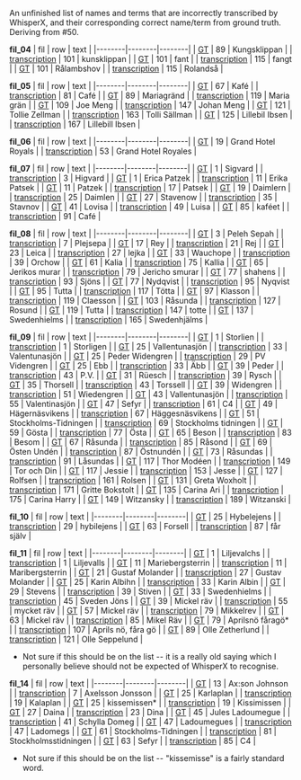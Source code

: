 An unfinished list of names and terms that are incorrectly transcribed by WhisperX, and their corresponding correct name/term from ground truth. Deriving from #50.

**fil_04**
| fil | row | text |
|--------|--------|--------|
| [GT](https://github.com/Modern36/filmarkivet_whisperx_and_wav2vec2/blob/main/data/ground_truth/fil_04.txt#L89) | 89 | Kungsklippan |
| [transcription](https://github.com/Modern36/filmarkivet_whisperx_and_wav2vec2/blob/main/data/txt_output/data/txt_output/fil_04.txt#L101) | 101 | kunsklippan |
| [GT](https://github.com/Modern36/filmarkivet_whisperx_and_wav2vec2/blob/main/data/ground_truth/fil_04.txt#L101) | 101 | fant |
| [transcription](https://github.com/Modern36/filmarkivet_whisperx_and_wav2vec2/blob/main/data/txt_output/data/txt_output/fil_04.txt#L115) | 115 | fangt |
| [GT](https://github.com/Modern36/filmarkivet_whisperx_and_wav2vec2/blob/main/data/ground_truth/fil_04.txt#L101) | 101 | Rålambshov |
| [transcription](https://github.com/Modern36/filmarkivet_whisperx_and_wav2vec2/blob/main/data/txt_output/data/txt_output/fil_04.txt#L115) | 115 | Rolandså |


**fil_05**
| fil | row | text |
|--------|--------|--------|
| [GT](https://github.com/Modern36/filmarkivet_whisperx_and_wav2vec2/blob/main/data/ground_truth/fil_05.txt#L67) | 67 | Kafé |
| [transcription](https://github.com/Modern36/filmarkivet_whisperx_and_wav2vec2/blob/main/data/txt_output/fil_05.txt#L81) | 81 | Café |
| [GT](https://github.com/Modern36/filmarkivet_whisperx_and_wav2vec2/blob/main/data/ground_truth/fil_05.txt#L89) | 89 | Mariagränd |
| [transcription](https://github.com/Modern36/filmarkivet_whisperx_and_wav2vec2/blob/main/data/txt_output/fil_05.txt#L119) | 119 | Maria grän |
| [GT](https://github.com/Modern36/filmarkivet_whisperx_and_wav2vec2/blob/main/data/ground_truth/fil_05.txt#L109) | 109 | Joe Meng |
| [transcription](https://github.com/Modern36/filmarkivet_whisperx_and_wav2vec2/blob/main/data/txt_output/fil_05.txt#L147) | 147 | Johan Meng |
| [GT](https://github.com/Modern36/filmarkivet_whisperx_and_wav2vec2/blob/main/data/ground_truth/fil_05.txt#L121) | 121 | Tollie Zellman |
| [transcription](https://github.com/Modern36/filmarkivet_whisperx_and_wav2vec2/blob/main/data/txt_output/fil_05.txt#L163) | 163 | Tolli Sällman |
| [GT](https://github.com/Modern36/filmarkivet_whisperx_and_wav2vec2/blob/main/data/ground_truth/fil_05.txt#L125) | 125 | Lillebil Ibsen |
| [transcription](https://github.com/Modern36/filmarkivet_whisperx_and_wav2vec2/blob/main/data/txt_output/fil_05.txt#L167) | 167 | Lillebill Ibsen |


**fil_06**
| fil | row | text |
|--------|--------|--------|
| [GT](https://github.com/Modern36/filmarkivet_whisperx_and_wav2vec2/blob/main/data/ground_truth/fil_06.txt#L19) | 19 | Grand Hotel Royals |
| [transcription](https://github.com/Modern36/filmarkivet_whisperx_and_wav2vec2/blob/main/data/txt_output/data/txt_output/fil_06.txt#L53) | 53 | Grand Hotel Royales |


**fil_07**
| fil | row | text |
|--------|--------|--------|
| [GT](https://github.com/Modern36/filmarkivet_whisperx_and_wav2vec2/blob/main/data/ground_truth/fil_07.txt#L1) | 1 | Sigvard |
| [transcription](https://github.com/Modern36/filmarkivet_whisperx_and_wav2vec2/blob/main/data/txt_output/data/txt_output/fil_07.txt#L3) | 3 | Higvard |
| [GT](https://github.com/Modern36/filmarkivet_whisperx_and_wav2vec2/blob/main/data/ground_truth/fil_07.txt#L1) | 1 | Erica Patzek |
| [transcription](https://github.com/Modern36/filmarkivet_whisperx_and_wav2vec2/blob/main/data/txt_output/data/txt_output/fil_07.txt#L3) | 11 | Erika Patsek |
| [GT](https://github.com/Modern36/filmarkivet_whisperx_and_wav2vec2/blob/main/data/ground_truth/fil_07.txt#L11) | 11 | Patzek |
| [transcription](https://github.com/Modern36/filmarkivet_whisperx_and_wav2vec2/blob/main/data/txt_output/data/txt_output/fil_07.txt#L17) | 17 | Patsek |
| [GT](https://github.com/Modern36/filmarkivet_whisperx_and_wav2vec2/blob/main/data/ground_truth/fil_07.txt#L19) | 19 | Daimlern |
| [transcription](https://github.com/Modern36/filmarkivet_whisperx_and_wav2vec2/blob/main/data/txt_output/data/txt_output/fil_07.txt#L25) | 25 | Daimlen |
| [GT](https://github.com/Modern36/filmarkivet_whisperx_and_wav2vec2/blob/main/data/ground_truth/fil_07.txt#L27) | 27 | Stavenow |
| [transcription](https://github.com/Modern36/filmarkivet_whisperx_and_wav2vec2/blob/main/data/txt_output/data/txt_output/fil_07.txt#L35) | 35 | Stavnov |
| [GT](https://github.com/Modern36/filmarkivet_whisperx_and_wav2vec2/blob/main/data/ground_truth/fil_07.txt#L41) | 41 | Lovisa |
| [transcription](https://github.com/Modern36/filmarkivet_whisperx_and_wav2vec2/blob/main/data/txt_output/data/txt_output/fil_07.txt#L49) | 49 | Luisa |
| [GT](https://github.com/Modern36/filmarkivet_whisperx_and_wav2vec2/blob/main/data/ground_truth/fil_07.txt#L85) | 85 | kaféet |
| [transcription](https://github.com/Modern36/filmarkivet_whisperx_and_wav2vec2/blob/main/data/txt_output/data/txt_output/fil_07.txt#L91) | 91 | Café |


**fil_08**
| fil | row | text |
|--------|--------|--------|
| [GT](https://github.com/Modern36/filmarkivet_whisperx_and_wav2vec2/blob/main/data/ground_truth/fil_08.txt#L3) | 3 | Peleh Sepah |
| [transcription](https://github.com/Modern36/filmarkivet_whisperx_and_wav2vec2/blob/main/data/txt_output/data/txt_output/fil_08.txt#L7) | 7 | Plejsepa |
| [GT](https://github.com/Modern36/filmarkivet_whisperx_and_wav2vec2/blob/main/data/ground_truth/fil_08.txt#L17) | 17 | Rey |
| [transcription](https://github.com/Modern36/filmarkivet_whisperx_and_wav2vec2/blob/main/data/txt_output/data/txt_output/fil_08.txt#21) | 21 | Rej |
| [GT](https://github.com/Modern36/filmarkivet_whisperx_and_wav2vec2/blob/main/data/ground_truth/fil_08.txt#L23) | 23 | Leica |
| [transcription](https://github.com/Modern36/filmarkivet_whisperx_and_wav2vec2/blob/main/data/txt_output/data/txt_output/fil_08.txt#27) | 27 | lejka |
| [GT](https://github.com/Modern36/filmarkivet_whisperx_and_wav2vec2/blob/main/data/ground_truth/fil_08.txt#L33) | 33 | Wauchope |
| [transcription](https://github.com/Modern36/filmarkivet_whisperx_and_wav2vec2/blob/main/data/txt_output/data/txt_output/fil_08.txt#39) | 39 | Orchow |
| [GT](https://github.com/Modern36/filmarkivet_whisperx_and_wav2vec2/blob/main/data/ground_truth/fil_08.txt#L61) | 61 | Kalia |
| [transcription](https://github.com/Modern36/filmarkivet_whisperx_and_wav2vec2/blob/main/data/txt_output/data/txt_output/fil_08.txt#L75) | 75 | Kallia |
| [GT](https://github.com/Modern36/filmarkivet_whisperx_and_wav2vec2/blob/main/data/ground_truth/fil_08.txt#L65) | 65 | Jerikos murar |
| [transcription](https://github.com/Modern36/filmarkivet_whisperx_and_wav2vec2/blob/main/data/txt_output/data/txt_output/fil_08.txt#L79) | 79 | Jericho smurar |
| [GT](https://github.com/Modern36/filmarkivet_whisperx_and_wav2vec2/blob/main/data/ground_truth/fil_08.txt#L77) | 77 | shahens |
| [transcription](https://github.com/Modern36/filmarkivet_whisperx_and_wav2vec2/blob/main/data/txt_output/data/txt_output/fil_08.txt#L93) | 93 | Sjöns |
| [GT](https://github.com/Modern36/filmarkivet_whisperx_and_wav2vec2/blob/main/data/ground_truth/fil_08.txt#L77) | 77 | Nydqvist |
| [transcription](https://github.com/Modern36/filmarkivet_whisperx_and_wav2vec2/blob/main/data/txt_output/data/txt_output/fil_08.txt#L95) | 95 | Nyqvist |
| [GT](https://github.com/Modern36/filmarkivet_whisperx_and_wav2vec2/blob/main/data/ground_truth/fil_08.txt#L95) | 95 | Tutta |
| [transcription](https://github.com/Modern36/filmarkivet_whisperx_and_wav2vec2/blob/main/data/txt_output/data/txt_output/fil_08.txt#L117) | 117 | Tötta |
| [GT](https://github.com/Modern36/filmarkivet_whisperx_and_wav2vec2/blob/main/data/ground_truth/fil_08.txt#L97) | 97 | Klasson |
| [transcription](https://github.com/Modern36/filmarkivet_whisperx_and_wav2vec2/blob/main/data/txt_output/data/txt_output/fil_08.txt#L119) | 119 | Claesson |
| [GT](https://github.com/Modern36/filmarkivet_whisperx_and_wav2vec2/blob/main/data/ground_truth/fil_08.txt#L103) | 103 | Råsunda |
| [transcription](https://github.com/Modern36/filmarkivet_whisperx_and_wav2vec2/blob/main/data/txt_output/data/txt_output/fil_08.txt#L127) | 127 | Rosund |
| [GT](https://github.com/Modern36/filmarkivet_whisperx_and_wav2vec2/blob/main/data/ground_truth/fil_08.txt#L119) | 119 | Tutta |
| [transcription](https://github.com/Modern36/filmarkivet_whisperx_and_wav2vec2/blob/main/data/txt_output/data/txt_output/fil_08.txt#L147) | 147 | totte |
| [GT](https://github.com/Modern36/filmarkivet_whisperx_and_wav2vec2/blob/main/data/ground_truth/fil_08.txt#L137) | 137 | Swedenhielms |
| [transcription](https://github.com/Modern36/filmarkivet_whisperx_and_wav2vec2/blob/main/data/txt_output/data/txt_output/fil_08.txt#L165) | 165 | Swedenhjälms |


**fil_09**
| fil | row | text |
|--------|--------|--------|
| [GT](https://github.com/Modern36/filmarkivet_whisperx_and_wav2vec2/blob/main/data/ground_truth/fil_09.txt#L1) | 1 | Storlien |
| [transcription](https://github.com/Modern36/filmarkivet_whisperx_and_wav2vec2/blob/main/data/txt_output/data/txt_output/fil_09.txt#L1) | 1 | Storligen |
| [GT](https://github.com/Modern36/filmarkivet_whisperx_and_wav2vec2/blob/main/data/ground_truth/fil_09.txt#L25) | 25 | Vallentunasjön |
| [transcription](https://github.com/Modern36/filmarkivet_whisperx_and_wav2vec2/blob/main/data/txt_output/data/txt_output/fil_09.txt#L33) | 33 | Valentunasjön |
| [GT](https://github.com/Modern36/filmarkivet_whisperx_and_wav2vec2/blob/main/data/ground_truth/fil_09.txt#L25) | 25 | Peder Widengren |
| [transcription](https://github.com/Modern36/filmarkivet_whisperx_and_wav2vec2/blob/main/data/txt_output/data/txt_output/fil_09.txt#L29) | 29 | PV Videngren |
| [GT](https://github.com/Modern36/filmarkivet_whisperx_and_wav2vec2/blob/main/data/ground_truth/fil_09.txt#L25) | 25 | Ebb |
| [transcription](https://github.com/Modern36/filmarkivet_whisperx_and_wav2vec2/blob/main/data/txt_output/data/txt_output/fil_09.txt#L33) | 33 | Äbb |
| [GT](https://github.com/Modern36/filmarkivet_whisperx_and_wav2vec2/blob/main/data/ground_truth/fil_09.txt#L39) | 39 | Peder |
| [transcription](https://github.com/Modern36/filmarkivet_whisperx_and_wav2vec2/blob/main/data/txt_output/data/txt_output/fil_09.txt#L43) | 43 | P.V. |
| [GT](https://github.com/Modern36/filmarkivet_whisperx_and_wav2vec2/blob/main/data/ground_truth/fil_09.txt#L31) | 31 | Rüesch |
| [transcription](https://github.com/Modern36/filmarkivet_whisperx_and_wav2vec2/blob/main/data/txt_output/data/txt_output/fil_09.txt#L39) | 39 | Rysch |
| [GT](https://github.com/Modern36/filmarkivet_whisperx_and_wav2vec2/blob/main/data/ground_truth/fil_09.txt#L35) | 35 | Thorsell |
| [transcription](https://github.com/Modern36/filmarkivet_whisperx_and_wav2vec2/blob/main/data/txt_output/data/txt_output/fil_09.txt#L43) | 43 | Torssell |
| [GT](https://github.com/Modern36/filmarkivet_whisperx_and_wav2vec2/blob/main/data/ground_truth/fil_09.txt#L39) | 39 | Widengren |
| [transcription](https://github.com/Modern36/filmarkivet_whisperx_and_wav2vec2/blob/main/data/txt_output/data/txt_output/fil_09.txt#L51) | 51 | Wiedengren |
| [GT](https://github.com/Modern36/filmarkivet_whisperx_and_wav2vec2/blob/main/data/ground_truth/fil_09.txt#L43) | 43 | Vallentunasjön |
| [transcription](https://github.com/Modern36/filmarkivet_whisperx_and_wav2vec2/blob/main/data/txt_output/data/txt_output/fil_09.txt#L55) | 55 | Valentinasjön |
| [GT](https://github.com/Modern36/filmarkivet_whisperx_and_wav2vec2/blob/main/data/ground_truth/fil_09.txt#L47) | 47 | Sefyr |
| [transcription](https://github.com/Modern36/filmarkivet_whisperx_and_wav2vec2/blob/main/data/txt_output/data/txt_output/fil_09.txt#L61) | 61 | C4 |
| [GT](https://github.com/Modern36/filmarkivet_whisperx_and_wav2vec2/blob/main/data/ground_truth/fil_09.txt#L49) | 49 | Hägernäsvikens |
| [transcription](https://github.com/Modern36/filmarkivet_whisperx_and_wav2vec2/blob/main/data/txt_output/data/txt_output/fil_09.txt#L67) | 67 | Häggesnäsvikens |
| [GT](https://github.com/Modern36/filmarkivet_whisperx_and_wav2vec2/blob/main/data/ground_truth/fil_09.txt#L51) | 51 | Stockholms-Tidningen |
| [transcription](https://github.com/Modern36/filmarkivet_whisperx_and_wav2vec2/blob/main/data/txt_output/data/txt_output/fil_09.txt#L69) | 69 | Stockholms tidningen |
| [GT](https://github.com/Modern36/filmarkivet_whisperx_and_wav2vec2/blob/main/data/ground_truth/fil_09.txt#L59) | 59 | Gösta |
| [transcription](https://github.com/Modern36/filmarkivet_whisperx_and_wav2vec2/blob/main/data/txt_output/data/txt_output/fil_09.txt#L77) | 77 | Östa |
| [GT](https://github.com/Modern36/filmarkivet_whisperx_and_wav2vec2/blob/main/data/ground_truth/fil_09.txt#L65) | 65 | Beson |
| [transcription](https://github.com/Modern36/filmarkivet_whisperx_and_wav2vec2/blob/main/data/txt_output/data/txt_output/fil_09.txt#L83) | 83 | Besom |
| [GT](https://github.com/Modern36/filmarkivet_whisperx_and_wav2vec2/blob/main/data/ground_truth/fil_09.txt#L67) | 67 | Råsunda |
| [transcription](https://github.com/Modern36/filmarkivet_whisperx_and_wav2vec2/blob/main/data/txt_output/data/txt_output/fil_09.txt#L85) | 85 | Råsond |
| [GT](https://github.com/Modern36/filmarkivet_whisperx_and_wav2vec2/blob/main/data/ground_truth/fil_09.txt#L69) | 69 | Östen Undén |
| [transcription](https://github.com/Modern36/filmarkivet_whisperx_and_wav2vec2/blob/main/data/txt_output/data/txt_output/fil_09.txt#L87) | 87 | Östnundén |
| [GT](https://github.com/Modern36/filmarkivet_whisperx_and_wav2vec2/blob/main/data/ground_truth/fil_09.txt#L73) | 73 | Råsundas |
| [transcription](https://github.com/Modern36/filmarkivet_whisperx_and_wav2vec2/blob/main/data/txt_output/data/txt_output/fil_09.txt#L91) | 91 | Låsundas |
| [GT](https://github.com/Modern36/filmarkivet_whisperx_and_wav2vec2/blob/main/data/ground_truth/fil_09.txt#L117) | 117 | Thor Modéen |
| [transcription](https://github.com/Modern36/filmarkivet_whisperx_and_wav2vec2/blob/main/data/txt_output/data/txt_output/fil_09.txt#L149) | 149 | Tor och Din |
| [GT](https://github.com/Modern36/filmarkivet_whisperx_and_wav2vec2/blob/main/data/ground_truth/fil_09.txt#L117) | 117 | Jessie |
| [transcription](https://github.com/Modern36/filmarkivet_whisperx_and_wav2vec2/blob/main/data/txt_output/data/txt_output/fil_09.txt#L153) | 153 | Jesse |
| [GT](https://github.com/Modern36/filmarkivet_whisperx_and_wav2vec2/blob/main/data/ground_truth/fil_09.txt#L127) | 127 | Rolfsen |
| [transcription](https://github.com/Modern36/filmarkivet_whisperx_and_wav2vec2/blob/main/data/txt_output/data/txt_output/fil_09.txt#L161) | 161 | Rolsen |
| [GT](https://github.com/Modern36/filmarkivet_whisperx_and_wav2vec2/blob/main/data/ground_truth/fil_09.txt#L131) | 131 | Greta Woxholt |
| [transcription](https://github.com/Modern36/filmarkivet_whisperx_and_wav2vec2/blob/main/data/txt_output/data/txt_output/fil_09.txt#L171) | 171 | Gritte Bokstolt |
| [GT](https://github.com/Modern36/filmarkivet_whisperx_and_wav2vec2/blob/main/data/ground_truth/fil_09.txt#L135) | 135 | Carina Ari |
| [transcription](https://github.com/Modern36/filmarkivet_whisperx_and_wav2vec2/blob/main/data/txt_output/data/txt_output/fil_09.txt#L175) | 175 | Carina Harry |
| [GT](https://github.com/Modern36/filmarkivet_whisperx_and_wav2vec2/blob/main/data/ground_truth/fil_09.txt#L149) | 149 | Witzansky |
| [transcription](https://github.com/Modern36/filmarkivet_whisperx_and_wav2vec2/blob/main/data/txt_output/data/txt_output/fil_09.txt#L189) | 189 | Witzanski |


**fil_10**
| fil | row | text |
|--------|--------|--------|
| [GT](https://github.com/Modern36/filmarkivet_whisperx_and_wav2vec2/blob/main/data/ground_truth/fil_10.txt#L25) | 25 | Hybelejens |
| [transcription](https://github.com/Modern36/filmarkivet_whisperx_and_wav2vec2/blob/main/data/txt_output/data/txt_output/fil_10.txt#L29) | 29 | hybilejens |
| [GT](https://github.com/Modern36/filmarkivet_whisperx_and_wav2vec2/blob/main/data/ground_truth/fil_10.txt#L63) | 63 | Forsell |
| [transcription](https://github.com/Modern36/filmarkivet_whisperx_and_wav2vec2/blob/main/data/txt_output/data/txt_output/fil_10.txt#L87) | 87 | får själv |


**fil_11**
| fil | row | text |
|--------|--------|--------|
| [GT](https://github.com/Modern36/filmarkivet_whisperx_and_wav2vec2/blob/main/data/ground_truth/fil_11.txt#L1) | 1 | Liljevalchs |
| [transcription](https://github.com/Modern36/filmarkivet_whisperx_and_wav2vec2/blob/main/data/txt_output/data/txt_output/fil_11.txt#L1) | 1 | Liljevalls |
| [GT](https://github.com/Modern36/filmarkivet_whisperx_and_wav2vec2/blob/main/data/ground_truth/fil_11.txt#L11) | 11 | Mariebergsterrin |
| [transcription](https://github.com/Modern36/filmarkivet_whisperx_and_wav2vec2/blob/main/data/txt_output/data/txt_output/fil_11.txt#L11) | 11 | Maribergsterrin |
| [GT](https://github.com/Modern36/filmarkivet_whisperx_and_wav2vec2/blob/main/data/ground_truth/fil_11.txt#L21) | 21 | Gustaf Molander |
| [transcription](https://github.com/Modern36/filmarkivet_whisperx_and_wav2vec2/blob/main/data/txt_output/data/txt_output/fil_11.txt#L27) | 27 | Gustav Molander |
| [GT](https://github.com/Modern36/filmarkivet_whisperx_and_wav2vec2/blob/main/data/ground_truth/fil_11.txt#L25) | 25 | Karin Albihn |
| [transcription](https://github.com/Modern36/filmarkivet_whisperx_and_wav2vec2/blob/main/data/txt_output/data/txt_output/fil_11.txt#L33) | 33 | Karin Albin |
| [GT](https://github.com/Modern36/filmarkivet_whisperx_and_wav2vec2/blob/main/data/ground_truth/fil_11.txt#L29) | 29 | Stevens |
| [transcription](https://github.com/Modern36/filmarkivet_whisperx_and_wav2vec2/blob/main/data/txt_output/data/txt_output/fil_11.txt#L39) | 39 | Stiven |
| [GT](https://github.com/Modern36/filmarkivet_whisperx_and_wav2vec2/blob/main/data/ground_truth/fil_11.txt#L33) | 33 | Swedenhielms |
| [transcription](https://github.com/Modern36/filmarkivet_whisperx_and_wav2vec2/blob/main/data/txt_output/data/txt_output/fil_11.txt#L45) | 45 | Sveden Jöns |
| [GT](https://github.com/Modern36/filmarkivet_whisperx_and_wav2vec2/blob/main/data/ground_truth/fil_11.txt#L39) | 39 | Mickel räv |
| [transcription](https://github.com/Modern36/filmarkivet_whisperx_and_wav2vec2/blob/main/data/txt_output/data/txt_output/fil_11.txt#L55) | 55 | mycket räv |
| [GT](https://github.com/Modern36/filmarkivet_whisperx_and_wav2vec2/blob/main/data/ground_truth/fil_11.txt#L57) | 57 | Mickel räv |
| [transcription](https://github.com/Modern36/filmarkivet_whisperx_and_wav2vec2/blob/main/data/txt_output/data/txt_output/fil_11.txt#L79) | 79 | Mikkelrev |
| [GT](https://github.com/Modern36/filmarkivet_whisperx_and_wav2vec2/blob/main/data/ground_truth/fil_11.txt#L63) | 63 | Mickel räv |
| [transcription](https://github.com/Modern36/filmarkivet_whisperx_and_wav2vec2/blob/main/data/txt_output/data/txt_output/fil_11.txt#L85) | 85 | Mikel Räv |
| [GT](https://github.com/Modern36/filmarkivet_whisperx_and_wav2vec2/blob/main/data/ground_truth/fil_11.txt#L79) | 79 | Aprilsnö fåragö* |
| [transcription](https://github.com/Modern36/filmarkivet_whisperx_and_wav2vec2/blob/main/data/txt_output/data/txt_output/fil_11.txt#L107) | 107 | Aprils nö, fåra gö |
| [GT](https://github.com/Modern36/filmarkivet_whisperx_and_wav2vec2/blob/main/data/ground_truth/fil_11.txt#L89) | 89 | Olle Zetherlund |
| [transcription](https://github.com/Modern36/filmarkivet_whisperx_and_wav2vec2/blob/main/data/txt_output/data/txt_output/fil_11.txt#L121) | 121 | Olle Seppelund |

* Not sure if this should be on the list -- it is a really old saying which I personally believe should not be expected of WhisperX to recognise.


**fil_14**
| fil | row | text |
|--------|--------|--------|
| [GT](https://github.com/Modern36/filmarkivet_whisperx_and_wav2vec2/blob/main/data/ground_truth/fil_14.txt#L13) | 13 | Ax:son Johnson |
| [transcription](https://github.com/Modern36/filmarkivet_whisperx_and_wav2vec2/blob/main/data/txt_output/data/txt_output/fil_14.txt#L7) | 7 | Axelsson Jonsson |
| [GT](https://github.com/Modern36/filmarkivet_whisperx_and_wav2vec2/blob/main/data/ground_truth/fil_14.txt#L25) | 25 | Karlaplan |
| [transcription](https://github.com/Modern36/filmarkivet_whisperx_and_wav2vec2/blob/main/data/txt_output/data/txt_output/fil_14.txt#L19) | 19 | Kalaplan |
| [GT](https://github.com/Modern36/filmarkivet_whisperx_and_wav2vec2/blob/main/data/ground_truth/fil_14.txt#L25) | 25 | kissemissen* |
| [transcription](https://github.com/Modern36/filmarkivet_whisperx_and_wav2vec2/blob/main/data/txt_output/data/txt_output/fil_14.txt#L19) | 19 | Kissimissen |
| [GT](https://github.com/Modern36/filmarkivet_whisperx_and_wav2vec2/blob/main/data/ground_truth/fil_14.txt#L27) | 27 | Daina |
| [transcription](https://github.com/Modern36/filmarkivet_whisperx_and_wav2vec2/blob/main/data/txt_output/data/txt_output/fil_14.txt#L23) | 23 | Dina |
| [GT](https://github.com/Modern36/filmarkivet_whisperx_and_wav2vec2/blob/main/data/ground_truth/fil_14.txt#L45) | 45 | Jules Ladoumegue |
| [transcription](https://github.com/Modern36/filmarkivet_whisperx_and_wav2vec2/blob/main/data/txt_output/data/txt_output/fil_14.txt#L41) | 41 | Schylla Domeg |
| [GT](https://github.com/Modern36/filmarkivet_whisperx_and_wav2vec2/blob/main/data/ground_truth/fil_14.txt#L47) | 47 | Ladoumegues |
| [transcription](https://github.com/Modern36/filmarkivet_whisperx_and_wav2vec2/blob/main/data/txt_output/data/txt_output/fil_14.txt#L47) | 47 | Ladomegs |
| [GT](https://github.com/Modern36/filmarkivet_whisperx_and_wav2vec2/blob/main/data/ground_truth/fil_14.txt#L61) | 61 | Stockholms-Tidningen |
| [transcription](https://github.com/Modern36/filmarkivet_whisperx_and_wav2vec2/blob/main/data/txt_output/data/txt_output/fil_14.txt#L81) | 81 | Stockholmsstidningen |
| [GT](https://github.com/Modern36/filmarkivet_whisperx_and_wav2vec2/blob/main/data/ground_truth/fil_14.txt#L63) | 63 | Sefyr |
| [transcription](https://github.com/Modern36/filmarkivet_whisperx_and_wav2vec2/blob/main/data/txt_output/data/txt_output/fil_14.txt#L85) | 85 | C4 |

* Not sure if this should be on the list -- "kissemisse" is a fairly standard word.